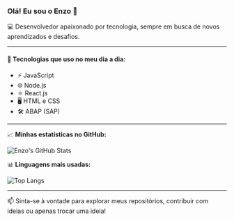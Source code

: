 ### Olá! Eu sou o Enzo 👋

💻 Desenvolvedor apaixonado por tecnologia, sempre em busca de novos aprendizados e desafios.

---

#### 🚀 Tecnologias que uso no meu dia a dia:

- ⚡ JavaScript  
- 🌐 Node.js  
- ⚛️ React.js  
- 🖥️ HTML e CSS  
- 🛠️ ABAP (SAP)

---

📈 **Minhas estatísticas no GitHub:**

![Enzo's GitHub Stats](https://github-readme-stats.vercel.app/api?username=SEU_USUARIO&show_icons=true&theme=radical)

📊 **Linguagens mais usadas:**

![Top Langs](https://github-readme-stats.vercel.app/api/top-langs/?username=SEU_USUARIO&layout=compact&theme=radical)

---

📫 Sinta-se à vontade para explorar meus repositórios, contribuir com ideias ou apenas trocar uma ideia!
